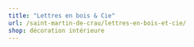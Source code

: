 ```yaml
---
title: "Lettres en bois & Cie"
url: /saint-martin-de-crau/lettres-en-bois-et-cie/
shop: décoration intérieure
---
```

